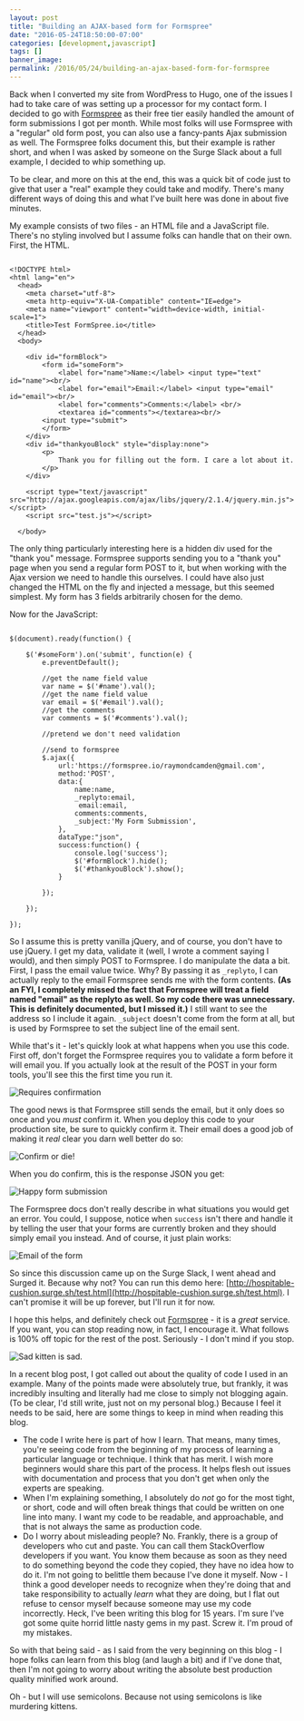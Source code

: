 ```yaml
---
layout: post
title: "Building an AJAX-based form for Formspree"
date: "2016-05-24T18:50:00-07:00"
categories: [development,javascript]
tags: []
banner_image: 
permalink: /2016/05/24/building-an-ajax-based-form-for-formspree
---
```


Back when I converted my site from WordPress to Hugo, one of the issues I had to take care of was setting up a processor for my contact form. I decided to go with [Formspree](https://formspree.io) as their free tier easily handled the amount of form submissions I got per month. While most folks will use Formspree with a "regular" old form post, you can also use a fancy-pants Ajax submission as well. The Formspree folks document this, but their example is rather short, and when I was asked by someone on the Surge Slack about a full example, I decided to whip something up.

<!--more-->

To be clear, and more on this at the end, this was a quick bit of code just to give that user a "real" example they could take and modify. There's many different ways of doing this and what I've built here was done in about five minutes.

My example consists of two files - an HTML file and a JavaScript file. There's no styling involved but I assume folks can handle that on their own. First, the HTML.

<pre><code class="language-markup">
&lt;!DOCTYPE html&gt;
&lt;html lang=&quot;en&quot;&gt;
  &lt;head&gt;
	&lt;meta charset=&quot;utf-8&quot;&gt;
	&lt;meta http-equiv=&quot;X-UA-Compatible&quot; content=&quot;IE=edge&quot;&gt;
	&lt;meta name=&quot;viewport&quot; content=&quot;width=device-width, initial-scale=1&quot;&gt;
	&lt;title&gt;Test FormSpree.io&lt;&#x2F;title&gt;
  &lt;&#x2F;head&gt;
  &lt;body&gt;
	  
	&lt;div id=&quot;formBlock&quot;&gt;
		&lt;form id=&quot;someForm&quot;&gt;
			&lt;label for=&quot;name&quot;&gt;Name:&lt;&#x2F;label&gt; &lt;input type=&quot;text&quot; id=&quot;name&quot;&gt;&lt;br&#x2F;&gt;
			&lt;label for=&quot;email&quot;&gt;Email:&lt;&#x2F;label&gt; &lt;input type=&quot;email&quot; id=&quot;email&quot;&gt;&lt;br&#x2F;&gt;
			&lt;label for=&quot;comments&quot;&gt;Comments:&lt;&#x2F;label&gt; &lt;br&#x2F;&gt;
			&lt;textarea id=&quot;comments&quot;&gt;&lt;&#x2F;textarea&gt;&lt;br&#x2F;&gt;
		&lt;input type=&quot;submit&quot;&gt;
		&lt;&#x2F;form&gt;
	&lt;&#x2F;div&gt;
	&lt;div id=&quot;thankyouBlock&quot; style=&quot;display:none&quot;&gt;
		&lt;p&gt;
			Thank you for filling out the form. I care a lot about it.
		&lt;&#x2F;p&gt;
	&lt;&#x2F;div&gt;
	
	&lt;script type=&quot;text&#x2F;javascript&quot; src=&quot;http:&#x2F;&#x2F;ajax.googleapis.com&#x2F;ajax&#x2F;libs&#x2F;jquery&#x2F;2.1.4&#x2F;jquery.min.js&quot;&gt;&lt;&#x2F;script&gt;
	&lt;script src=&quot;test.js&quot;&gt;&lt;&#x2F;script&gt;
	
  &lt;&#x2F;body&gt;
</code></pre>

The only thing particularly interesting here is a hidden div used for the "thank you" message. Formspree supports sending you to a "thank you" page when you send a regular form POST to it, but when working with the Ajax version we need to handle this ourselves. I could have also just changed the HTML on the fly and injected a message, but this seemed simplest. My form has 3 fields arbitrarily chosen for the demo. 

Now for the JavaScript:

<pre><code class="language-javascript">
$(document).ready(function() {

	$('#someForm').on('submit', function(e) {
		e.preventDefault();
		
		//get the name field value
		var name = $('#name').val();
		//get the name field value
		var email = $('#email').val();
		//get the comments
		var comments = $('#comments').val();
					
		//pretend we don't need validation
		
		//send to formspree
		$.ajax({
			url:'https://formspree.io/raymondcamden@gmail.com',
			method:'POST',
			data:{
				name:name,
				_replyto:email,
				 email:email,
				comments:comments,
				_subject:'My Form Submission',
			},
			dataType:"json",
			success:function() {
				console.log('success');	
				$('#formBlock').hide();
				$('#thankyouBlock').show();
			}	

		});		
		
	});

});	
</code></pre>

So I assume this is pretty vanilla jQuery, and of course, you don't have to use jQuery. I get my data, validate it (well, I wrote a comment saying I would), and then simply POST to Formspree. I do manipulate the data a bit. First, I pass the email value twice. Why? By passing it as `_replyto`, I can actually reply to the email Formspree sends me with the form contents. <strong>(As an FYI, I completely missed the fact that Formspree will treat a field named "email" as the replyto as well. So my code there was unnecessary. This is definitely documented, but I missed it.)</strong> I still want to see the address so I include it again. `_subject` doesn't come from the form at all, but is used by Formspree to set the subject line of the email sent.

While that's it - let's quickly look at what happens when you use this code. First off, don't forget the Formspree requires you to validate a form before it will email you. If you actually look at the result of the POST in your form tools, you'll see this the first time you run it.

<img src="https://static.raymondcamden.com/images/2016/05/forms_conf.jpg" class="imgborder" alt="Requires confirmation">

The good news is that Formspree still sends the email, but it only does so once and you *must* confirm it. When you deploy this code to your production site, be sure to quickly confirm it. Their email does a good job of making it *real* clear you darn well better do so:

<img src="https://static.raymondcamden.com/images/2016/05/forms3.jpg" class="imgborder" alt="Confirm or die!">

When you do confirm, this is the response JSON you get:

<img src="https://static.raymondcamden.com/images/2016/05/forms_good.jpg" class="imgborder" alt="Happy form submission">

The Formspree docs don't really describe in what situations you would get an error. You could, I suppose, notice when `success` isn't there and handle it by telling the user that your forms are currently broken and they should simply email you instead. And of course, it just plain works:

<img src="https://static.raymondcamden.com/images/2016/05/forms5.jpg" class="imgborder" alt="Email of the form">

So since this discussion came up on the Surge Slack, I went ahead and Surged it. Because why not? You can run this demo here: [http://hospitable-cushion.surge.sh/test.html](http://hospitable-cushion.surge.sh/test.html). I can't promise it will be up forever, but I'll run it for now.

I hope this helps, and definitely check out [Formspree](https://formspree.io) - it is a *great* service. If you want, you can stop reading now, in fact, I encourage it. What follows is 100% off topic for the rest of the post.  Seriously - I don't mind if you stop.

<img src="https://static.raymondcamden.com/images/2016/05/sadkitten.jpg" class="imgborder" alt="Sad kitten is sad.">

In a recent blog post, I got called out about the quality of code I used in an example. Many of the points made were absolutely true, but frankly, it was incredibly insulting and literally had me close to simply not blogging again. (To be clear, I'd still write, just not on my personal blog.) Because I feel it needs to be said, here are some things to keep in mind when reading this blog.

* The code I write here is part of how I learn. That means, many times, you're seeing code from the beginning of my process of learning a particular language or technique. I think that has merit. I wish more beginners would share this part of the process. It helps flesh out issues with documentation and process that you don't get when only the experts are speaking.
* When I'm explaining something, I absolutely do *not* go for the most tight, or short, code and will often break things that could be written on one line into many. I want my code to be readable, and approachable, and that is not always the same as production code.
* Do I worry about misleading people? No. Frankly, there is a group of developers who cut and paste. You can call them StackOverflow developers if you want. You know them because as soon as they need to do something beyond the code they copied, they have no idea how to do it. I'm not going to belittle them because I've done it myself. Now - I think a good developer needs to recognize when they're doing that and take responsibility to actually *learn* what they are doing, but I flat out refuse to censor myself because someone may use my code incorrectly. Heck, I've been writing this blog for 15 years. I'm sure I've got some quite horrid little nasty gems in my past. Screw it. I'm proud of my mistakes. 

So with that being said - as I said from the very beginning on this blog - I hope folks can learn from this blog (and laugh a bit) and if I've done that, then I'm not going to worry about writing the absolute best production quality minified work around.

Oh - but I will use semicolons. Because not using semicolons is like murdering kittens.